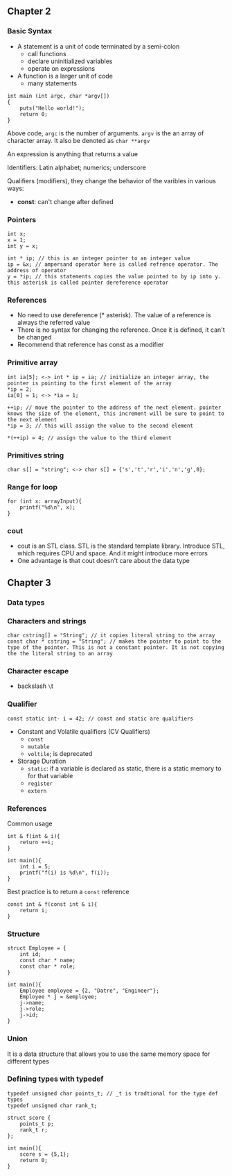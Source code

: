 ## Chapter 2
### Basic Syntax
- A statement is a unit of code terminated by a semi-colon
    - call functions
    - declare uninitialized variables
    - operate on expressions
- A function is a larger unit of code
    - many statements

```
int main (int argc, char *argv[])
{
    puts("Hello world!");
    return 0;
}
```
Above code, `argc` is the number of arguments. `argv` is the an array of character array. It also be denoted as `char **argv`

An expression is anything that returns a value

Identifiers: Latin alphabet; numerics; underscore

Qualifiers (modifiers), they change the behavior of the varibles in various ways:

- **const**: can't change after defined

### Pointers
```
int x;
x = 1;
int y = x;

int * ip; // this is an integer pointer to an integer value
ip = &x; // ampersand operator here is called refrence operator. The address of operator
y = *ip; // this statements copies the value pointed to by ip into y. this asterisk is called pointer dereference operator
```

### References
- No need to use dereference (* asterisk). The value of a reference is always the referred value
- There is no syntax for changing the reference. Once it is defined, it can't be changed
- Recommend that reference has const as a modifier

### Primitive array

```
int ia[5]; <-> int * ip = ia; // initialize an integer array, the pointer is pointing to the first element of the array
*ip = 2;
ia[0] = 1; <-> *ia = 1;

++ip; // move the pointer to the address of the next element. pointer knows the size of the element, this increment will be sure to point to the next element
*ip = 3; // this will assign the value to the second element

*(++ip) = 4; // assign the value to the third element
```

### Primitives string
```
char s[] = "string"; <-> char s[] = {'s','t','r','i','n','g',0};
```

### Range for loop
```
for (int x: arrayInput){
    printf("%d\n", x);
}
```

### cout
- cout is an STL class. STL is the standard template library. Introduce STL, which requires CPU and space. And it might introduce more errors
- One advantage is that cout doesn't care about the data type

## Chapter 3
### Data types

### Characters and strings
```
char cstring[] = "String"; // it copies literal string to the array
const char * cstring = "String"; // makes the pointer to point to the type of the pointer. This is not a constant pointer. It is not copying the the literal string to an array
```

### Character escape
- backslash `\`t

### Qualifier
`const static int- i = 42; // const and static are qualifiers`

- Constant and Volatile qualifiers (CV Qualifiers)
    - `const`
    - `mutable`
    - `voltile`; is deprecated
- Storage Duration
    - `static`: if a variable is declared as static, there is a static memory to for that variable
    - `register`
    - `extern`

### References
Common usage
```
int & f(int & i){
    return ++i;
}

int main(){
    int i = 5;
    printf("f(i) is %d\n", f(i));
}
```
Best practice is to return a `const` reference
```
const int & f(const int & i){
    return i;
}
```

### Structure
```
struct Employee = {
    int id;
    const char * name;
    const char * role;
}

int main(){
    Employee employee = {2, "Datre", "Engineer"};
    Employee * j = &employee;
    j->name;
    j->role;
    j->id;
}
```

### Union
It is a data structure that allows you to use the same memory space for different types

### Defining types with typedef
```
typedef unsigned char points_t; // _t is tradtional for the type def types
typedef unsigned char rank_t;

struct score {
    points_t p;
    rank_t r;
};

int main(){
    score s = {5,1};
    return 0;
}
```
